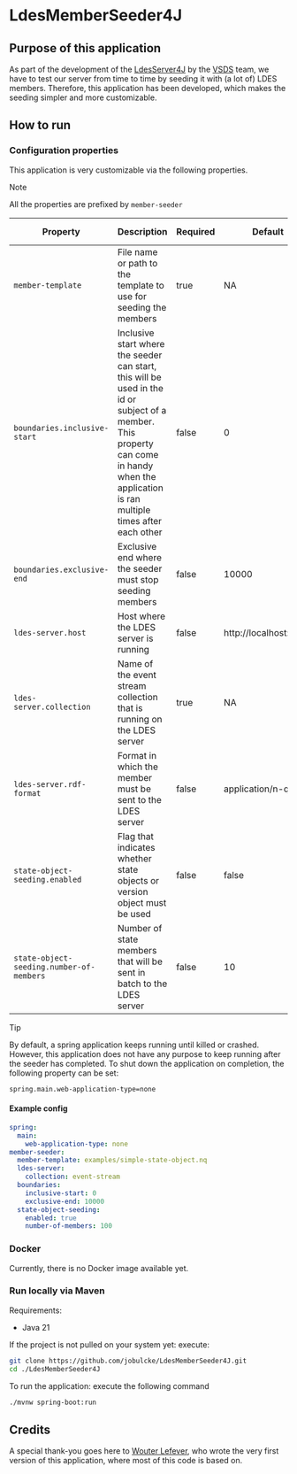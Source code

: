 # LdesMemberSeeder4J

## Purpose of this application

As part of the development of the [LdesServer4J](https://github.com/Informatievlaanderen/VSDS-LDESServer4J) by
the [VSDS](https://www.vlaanderen.be/digitaal-vlaanderen/onze-oplossingen/vlaamse-smart-data-space) team, we have to
test our server from time to time by seeding it with (a lot of) LDES members. Therefore, this application has been
developed, which makes the seeding simpler and more customizable.

## How to run

### Configuration properties

This application is very customizable via the following properties.

> [!NOTE]
> All the properties are prefixed by `member-seeder`

| Property                                 | Description                                                                                                                                                                                 | Required | Default               | Example               | Supported values                    |
|------------------------------------------|---------------------------------------------------------------------------------------------------------------------------------------------------------------------------------------------|----------|-----------------------|-----------------------|-------------------------------------|
| `member-template`                        | File name or path to the template to use for seeding the members                                                                                                                            | true     | NA                    | example-member.ttl    | Relative and absolute file paths    |
| `boundaries.inclusive-start`             | Inclusive start where the seeder can start, this will be used in the id or subject of a member. This property can come in handy when the application is ran multiple times after each other | false    | 0                     | 100                   | Integer value                       |
| `boundaries.exclusive-end`               | Exclusive end where the seeder must stop seeding members                                                                                                                                    | false    | 10000                 | 2000                  | Integer value                       |
| `ldes-server.host`                       | Host where the LDES server is running                                                                                                                                                       | false    | http://localhost:8080 | http://localhost:8080 | HTTP and HTTPS URLs                 |
| `ldes-server.collection`                 | Name of the event stream collection that is running on the LDES server                                                                                                                      | true     | NA                    | event-stream          | String                              |
| `ldes-server.rdf-format`                 | Format in which the member must be sent to the LDES server                                                                                                                                  | false    | application/n-quads   | text/turtle           | Any type supported by [Apache Jena] |
| `state-object-seeding.enabled`           | Flag that indicates whether state objects or version object must be used                                                                                                                    | false    | false                 | true                  | Boolean value                       |
| `state-object-seeding.number-of-members` | Number of state members that will be sent in batch to the LDES server                                                                                                                       | false    | 10                    | 25                    | Integer value                       |

> [!TIP]
> By default, a spring application keeps running until killed or crashed. However, this application does not have any
> purpose to keep running after the seeder has completed. To shut down the application on completion, the following
> property can be set:
> ```properties
> spring.main.web-application-type=none
> ```

#### Example config

```yaml
spring:
  main:
    web-application-type: none
member-seeder:
  member-template: examples/simple-state-object.nq
  ldes-server:
    collection: event-stream
  boundaries:
    inclusive-start: 0
    exclusive-end: 10000
  state-object-seeding:
    enabled: true
    number-of-members: 100
```

### Docker

Currently, there is no Docker image available yet.

### Run locally via Maven

Requirements:

- Java 21

If the project is not pulled on your system yet: execute:

```bash
git clone https://github.com/jobulcke/LdesMemberSeeder4J.git
cd ./LdesMemberSeeder4J
```

To run the application: execute the following command

```bash
./mvnw spring-boot:run
```

## Credits

A special thank-you goes here to [Wouter Lefever](https://github.com/Lefeverw), who wrote the very first version of this
application, where most of this code is based on.

[Apache Jena]: https://jena.apache.org/documentation/io/rdf-input.html#determining-the-rdf-syntax
